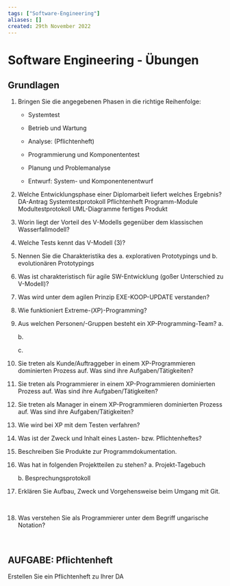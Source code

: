 ```yaml
---
tags: ["Software-Engineering"]
aliases: []
created: 29th November 2022
---
```


# Software Engineering - Übungen
## Grundlagen

1. Bringen Sie die angegebenen Phasen in die richtige Reihenfolge:
   
   - Systemtest
   
   - Betrieb und Wartung
   
   - Analyse: (Pflichtenheft)
   
   - Programmierung und Komponententest
   
   - Planung und Problemanalyse
   - Entwurf: System- und Komponentenentwurf

 

2. Welche Entwicklungsphase einer Diplomarbeit liefert welches Ergebnis?
   DA-Antrag
   Systemtestprotokoll
   Pflichtenheft
   Programm-Module
   Modultestprotokoll
   UML-Diagramme
   fertiges Produkt
   
   
   
3. Worin liegt der Vorteil des V-Modells gegenüber dem klassischen Wasserfallmodell?

   

4. Welche Tests kennt das V-Modell (3)?

   

5. Nennen Sie die Charakteristika des
   a. explorativen Prototypings und
   b. evolutionären Prototypings

   

6. Was ist charakteristisch für agile SW-Entwicklung (goßer Unterschied zu V-Modell)?

   

7. Was wird unter dem agilen Prinzip EXE-KOOP-UPDATE verstanden?

   

8. Wie funktioniert Extreme-(XP)-Programming?

   

9. Aus welchen Personen/-Gruppen besteht ein XP-Programming-Team?
   a.

   b.

   c.

   

10. Sie treten als Kunde/Auftraggeber in einem XP-Programmieren dominierten Prozess auf. Was sind ihre Aufgaben/Tätigkeiten?
  
   
  
11. Sie treten als Programmierer in einem XP-Programmieren dominierten Prozess auf. Was sind ihre Aufgaben/Tätigkeiten?
  
   
  
12. Sie treten als Manager in einem XP-Programmieren dominierten Prozess auf. Was sind ihre Aufgaben/Tätigkeiten?
  
    
  
13. Wie wird bei XP mit dem Testen verfahren?

    

14. Was ist der Zweck und Inhalt eines Lasten- bzw. Pflichtenheftes?

    

15. Beschreiben Sie Produkte zur Programmdokumentation.

    

16. Was hat in folgenden Projektteilen zu stehen?
    a. Projekt-Tagebuch

    b. Besprechungsprotokoll

    
    
17. Erklären Sie Aufbau, Zweck und Vorgehensweise beim Umgang mit Git.

  ​    

18. Was verstehen Sie als Programmierer unter dem Begriff ungarische Notation?

  ​    


AUFGABE: Pflichtenheft
--------------------------------------------------------------------------------
Erstellen Sie ein Pflichtenheft zu Ihrer DA
